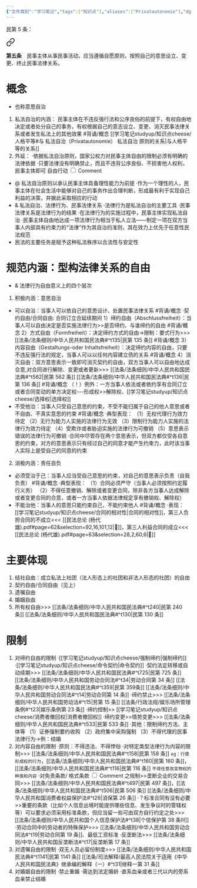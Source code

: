 ```yaml
---
{"文件类别":"学习笔记","tags":["知识点"],"aliases":["Privatautonomie"],"dg-publish":true,"permalink":"/学习笔记studyup/知识点cheese/私法自治/","dgPassFrontmatter":true,"created":"2024-07-03T12:49:37.601+08:00","updated":"2024-09-30T11:31:44.718+08:00"}
---
```



民第 5 条：
<div class="transclusion internal-embed is-loaded"><a class="markdown-embed-link" href="////#t5" aria-label="Open link"><svg xmlns="http://www.w3.org/2000/svg" width="24" height="24" viewBox="0 0 24 24" fill="none" stroke="currentColor" stroke-width="2" stroke-linecap="round" stroke-linejoin="round" class="svg-icon lucide-link"><path d="M10 13a5 5 0 0 0 7.54.54l3-3a5 5 0 0 0-7.07-7.07l-1.72 1.71"></path><path d="M14 11a5 5 0 0 0-7.54-.54l-3 3a5 5 0 0 0 7.07 7.07l1.71-1.71"></path></svg></a><div class="markdown-embed">



**第五条**　民事主体从事民事活动，应当遵循自愿原则，按照自己的意思设立、变更、终止民事法律关系。 

</div></div>

# 概念
- 也称意思自治
1. 私法自治的内涵： 民事主体在不违反强行法和公序良俗的前提下，有权自由地决定或者处分自己的事务，有权根据自己的意志设立、变更、消灭民事法律关系或者发生私法上的其他效果 #背诵/概念 
[[学习笔记studyup/知识点cheese/人格平等#与 私法自治（Privatautonomie） 私法自治 原则的关系\|与人格平等的关系]]
2. 外延：
·依据私法自治原则，国家公权力对民事主体自由的限制必须有明确的法律依据
·只要法律没有明确禁止，而且不违背公序良俗、不损害他人权利，民事主体即可<label class="ob-comment" title="主要表现为法律行为自由，即民事主体可以通过法律行为设立、变更、消灭民事法律关系" style=""> 自由行动 <input type="checkbox"> <span style=""> Comment </span></label>
- @ 私法自治原则以承认民事主体具备理性能力为前提
·作为一个理性的人，民事主体在社会生活中能够对自己的事务作出合理判断，形成最有利于实现自己利益的决策，并据此采取相应的行动
- & 私法自治、法律行为、民事法律关系
·法律行为是私法自治的主要工具
·民事法律关系是法律行为的结果
·在法律行为的实施过程中，民事主体实现私法自治
·民事主体自由地达成一项法律行为相当于私人立法——制定一项在双方当事人内部具有约束力的“法律”作为其自治的准则，其在效力上优先于任意性民法规范
- 民法的主要任务是赋予这种私法秩序以合法性与安定性
# 规范内涵：型构法律关系的自由

- & 法律行为自由意义上的四个层次 
1. 积极内涵：意思自治
- 可以自治：当事人可以依自己的意思设计、处置民事法律关系 #背诵/概念
·契约自由/合同自由: 合同订立合延续期间
1）缔约自由（Abschlussfreiheit）：当事人可以自由决定是否实施法律行为>>是否缔约、与谁缔约的自由 #背诵/概念 
2）方式自由（Formfreiheit）：决定缔约方式的自由→限制：要式行为>>> [[法条/法条细则/中华人民共和国民法典#^t135\|民第 135 条]] #背诵/概念 
3）内容自由（Gestaltungs-oder Inhaltsfreiheit）：决定缔约内容的自由，只要不违反强行法的规定，当事人可以以任何内容建立债的关系 #背诵/概念 
4）消灭自由：双方意思表示一致即可消灭契约的自由，双方当事人可以自由地达成合意,对合同进行解除、变更或者更新>>> [[法条/法条细则/中华人民共和国民法典#^t562\|民第 562 条]] [[法条/法条细则/中华人民共和国民法典#^t136\|民第 136 条]] #背诵/概念
（！）例外：一方当事人依法或者依约享有合同订立或者合同变动的单方决定权---形成权>>解除权、[[学习笔记studyup/知识点cheese/选择权\|选择权]]
- 不受他治：当事人只受自己意思的约束，不受不能归属于自己的他人意思或者不自由、不真实意思的约束 #背诵/概念
·典型表现：
（1）无权代理行为效力待定
（2）无行为能力人实施的法律行为无效
（3）限制行为能力人实施的法律行为效力待定
（4）受欺诈或者胁迫实施的法律行为可撤销
（5）意思表示错误的法律行为可撤销
·合同中尽管存在两个意思表示，但双方都仅受各自意思的约束，对方的意思表示只有经过自己的同意才能产生约束力，此时该当事人实际上是受自己的同意的约束
2. 消极内涵：责任自负
- 必须受治于己：当事人应当受自己意思的约束，对自己的意思表示负责（自我负责） #背诵/概念
·典型表现：
（1）合同必须严守（当事人必须按照约定履行义务）
（2）不得任意撤销、解除或者变更合同，除非各方当事人达成解除或者变更合同的合意，或者一方当事人依据法律规定享有撤销权、解除权）
- 不能治他：当事人的意思只能约束自己，不能约束他人 #背诵/概念
·表现：[[学习笔记studyup/知识点cheese/合同的相对性\|合同的相对性]]，第三人负担合同的不成立<<< [[民法总论 (杨代雄).pdf#page=62&selection=92,16,101,12|📖]]，第三人利益合同的成立<<< [[民法总论 (杨代雄).pdf#page=63&selection=28,2,60,6|📖]]
# 主要体现
1. 结社自由：成立私法上社团（法人形态上的社团和非法人形态的社团）的自由
2. 契约自由/合同自由（见上）
3. 遗嘱自由
4. 婚姻自由
5. 所有权自由>>> [[法条/法条细则/中华人民共和国民法典#^t240\|民第 240 条]] [[法条/法条细则/中华人民共和国民法典#^t130\|民第 130 条]]
# 限制
1. 对缔约自由的限制
·[[学习笔记studyup/知识点cheese/强制缔约\|强制缔约]]
·[[学习笔记studyup/知识点cheese/命令契约\|命令契约]]
·契约法定转移或自动续期>>>  [[法条/法条细则/中华人民共和国民法典#^t725\|民第 725 条]] [[法条/法条细则/中华人民共和国劳动合同法#^t34\|劳动合同第 34 条]] [[法条/法条细则/中华人民共和国民法典#^t359\|民第 359条]] [[法条/法条细则/中华人民共和国劳动合同法#^t14\|劳动合同第 14 条]]
·缔约禁止>>> [[法条/法条细则/中华人民共和国劳动法#^t15\|劳第 15 条]] [[法条/行政法规/娱乐场所管理条例#^t23\|娱乐条例第 23 条]]
·缔约控制>> [[学习笔记studyup/知识点cheese/消费者撤回权\|消费者撤回权]] 
·缔约变更>>情势变更>>> [[法条/法条细则/中华人民共和国民法典#^t533\|民第 533 条]]
·其他：限制缔约方法、主体等
（1）证券强制要约收购 
（2）政府集中采购强制 
（3）不得代理的民事法律行为→例：结婚
2. 对内容自由的限制
·原则：不得违法、不得悖俗
·对特定类型法律行为内容的限制>>> [[法条/法条细则/中华人民共和国民法典#^t158\|民第 158 条]] ``eg：行使形成权的行为``，[[法条/法条细则/中华人民共和国民法典#^t160\|民第 160 条]]，[[法条/法条细则/中华人民共和国民法典#^t116\|民第 116 条]] `不得任意改变物权的种类和内容`
·对免责条款/<label class="ob-comment" title="一方当事人为了重复使用而预先拟定，并在订立合同时未与对方协商的条款" style=""> 格式条款 <input type="checkbox"> <span style=""> Comment </span></label>之规制>>垄断企业的交易合同>>> [[法条/法条细则/中华人民共和国民法典#^t497\|民第 497 条]]，[[法条/法条细则/中华人民共和国民法典#^t506\|民第 506 条]] [[法条/法条细则/中华人民共和国消费者权益保护法#^t26\|消保第 26 条]]
·？标准合同有没有必要>>重要的条款（比如个人信息出境时能提供哪些信息、发生争议时的管辖权等）可以要求必须采用标准条款，但应当留一些可由双方自行约定之处>>> [[法条/法条细则/中华人民共和国个人信息保护法#^t38\|个信保护第 38 条Ⅲ]] 
·劳动合同中的劳动者的特殊保护>>> [[法条/法条细则/中华人民共和国劳动合同法#^t19\|劳动合同第 19 条]]、最低工资标准
·反垄断法>>> [[法条/法条细则/中华人民共和国反垄断法#^t17\|反垄断第 17 条]]
3. 对遗嘱自由的限制
·双无人员必留份制度>>> [[法条/法条细则/中华人民共和国民法典#^t1141\|民第 1141 条]] [[法条/司法解释/最高人民法院关于适用《中华人民共和国民法典》继承编的解释（一）#^t31\|继释一第 31 条]]
4. 对婚姻自由的限制
·禁止重婚
·需达到法定婚龄
·直系血亲或者三代以内的旁系血亲禁止结婚
